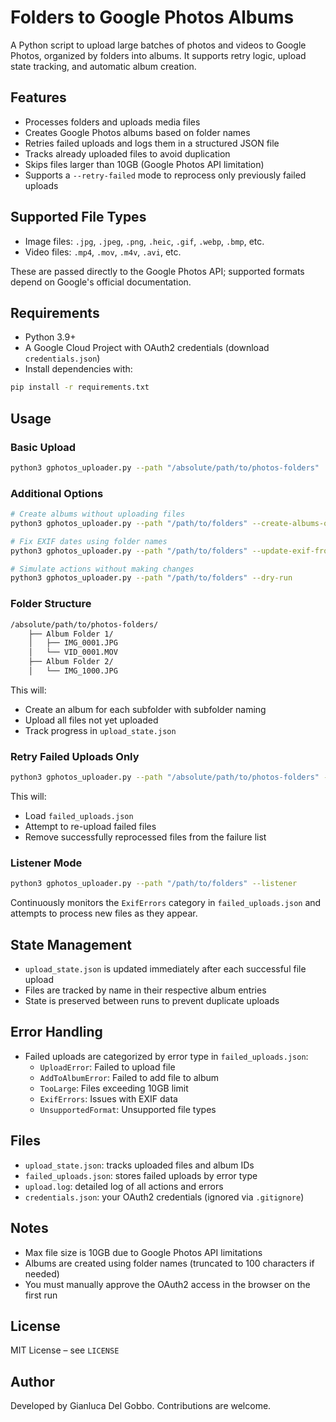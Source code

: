 # Folders to Google Photos Albums

A Python script to upload large batches of photos and videos to Google Photos, organized by folders into albums. It supports retry logic, upload state tracking, and automatic album creation.

## Features

- Processes folders and uploads media files
- Creates Google Photos albums based on folder names
- Retries failed uploads and logs them in a structured JSON file
- Tracks already uploaded files to avoid duplication
- Skips files larger than 10GB (Google Photos API limitation)
- Supports a `--retry-failed` mode to reprocess only previously failed uploads

## Supported File Types

- Image files: `.jpg`, `.jpeg`, `.png`, `.heic`, `.gif`, `.webp`, `.bmp`, etc.
- Video files: `.mp4`, `.mov`, `.m4v`, `.avi`, etc.

These are passed directly to the Google Photos API; supported formats depend on Google's official documentation.

## Requirements

- Python 3.9+
- A Google Cloud Project with OAuth2 credentials (download `credentials.json`)
- Install dependencies with:

```bash
pip install -r requirements.txt
```

## Usage

### Basic Upload
```bash
python3 gphotos_uploader.py --path "/absolute/path/to/photos-folders"
```

### Additional Options

```bash
# Create albums without uploading files
python3 gphotos_uploader.py --path "/path/to/folders" --create-albums-only

# Fix EXIF dates using folder names
python3 gphotos_uploader.py --path "/path/to/folders" --update-exif-from-folder-if-mismatch

# Simulate actions without making changes
python3 gphotos_uploader.py --path "/path/to/folders" --dry-run
```

### Folder Structure

```bash
/absolute/path/to/photos-folders/
    ├── Album Folder 1/
    │   ├── IMG_0001.JPG
    │   └── VID_0001.MOV
    ├── Album Folder 2/
    │   └── IMG_1000.JPG
```

This will:

- Create an album for each subfolder with subfolder naming
- Upload all files not yet uploaded
- Track progress in `upload_state.json`

### Retry Failed Uploads Only

```bash
python3 gphotos_uploader.py --path "/absolute/path/to/photos-folders" --retry-failed
```

This will:

- Load `failed_uploads.json`
- Attempt to re-upload failed files
- Remove successfully reprocessed files from the failure list

### Listener Mode

```bash
python3 gphotos_uploader.py --path "/path/to/folders" --listener
```

Continuously monitors the `ExifErrors` category in `failed_uploads.json` and attempts to process new files as they appear.

## State Management

- `upload_state.json` is updated immediately after each successful file upload
- Files are tracked by name in their respective album entries
- State is preserved between runs to prevent duplicate uploads

## Error Handling

- Failed uploads are categorized by error type in `failed_uploads.json`:
  - `UploadError`: Failed to upload file
  - `AddToAlbumError`: Failed to add file to album
  - `TooLarge`: Files exceeding 10GB limit
  - `ExifErrors`: Issues with EXIF data
  - `UnsupportedFormat`: Unsupported file types

## Files

- `upload_state.json`: tracks uploaded files and album IDs
- `failed_uploads.json`: stores failed uploads by error type
- `upload.log`: detailed log of all actions and errors
- `credentials.json`: your OAuth2 credentials (ignored via `.gitignore`)

## Notes

- Max file size is 10GB due to Google Photos API limitations
- Albums are created using folder names (truncated to 100 characters if needed)
- You must manually approve the OAuth2 access in the browser on the first run

## License

MIT License – see `LICENSE`

## Author

Developed by Gianluca Del Gobbo. Contributions are welcome.
